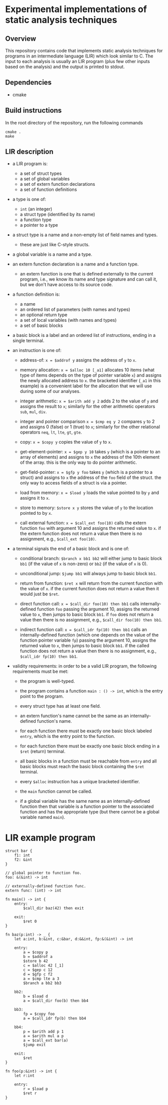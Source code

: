 # Experimental implementations of static analysis techniques

## Overview

This repository contains code that implements static analysis techniques for programs in an intermediate language (LIR) which look similar to C. The input to each analysis is usually an LIR program (plus few other inputs based on the analysis) and the output is printed to stdout. 

## Dependencies

- cmake

## Build instructions

In the root directory of the repository, run the following commands
```
cmake .
make
```

## LIR description

- a LIR program is:

    - a set of struct types
    - a set of global variables
    - a set of extern function declarations
    - a set of function definitions

- a type is one of:

    - `int` (an integer)
    - a struct type (identified by its name)
    - a function type
    - a pointer to a type

- a struct type is a name and a non-empty list of field names and types.

    - these are just like C-style structs.

- a global variable is a name and a type.

- an extern function declaration is a name and a function type.

    - an extern function is one that is defined externally to the current program, i.e., we know its name and type signature and can call it, but we don't have access to its source code.

- a function definition is:

    - a name
    - an ordered list of parameters (with names and types)
    - an optional return type
    - a set of local variables (with names and types)
    - a set of basic blocks

- a basic block is a label and an ordered list of instructions, ending in a single terminal.

- an instruction is one of:

    - address-of: `x = $addrof y` assigns the address of `y` to `x`.

    - memory allocation: `x = $alloc 10 [_a1]` allocates 10 items (what type of items depends on the type of pointer variable `x`) and assigns the newly allocated address to `x`. the bracketed identifier (`_a1` in this example) is a convenient label for the allocation that we will use during some of our analyses.

    - integer arithmetic: `x = $arith add y 2` adds 2 to the value of `y` and assigns the result to `x`; similarly for the other arithmetic operators `sub`, `mul`, `div`.
    
    - integer and pointer comparison `x = $cmp eq y 2` compares `y` to 2 and assigns 0 (false) or 1 (true) to `x`; similarly for the other relational operators `neq`, `lt`, `lte`, `gt`, `gte`.

    - copy: `x = $copy y` copies the value of `y` to `x`.

    - get-element-pointer: `x = $gep y 10` takes `y` (which is a pointer to an array of elements) and assigns to `x` the address of the 10th element of the array. this is the only way to do pointer arithmetic.

    - get-field-pointer: `x = $gfp y foo` takes `y` (which is a pointer to a struct) and assigns to `x` the address of the `foo` field of the struct. the only way to access fields of a struct is via a pointer.

    - load from memory: `x = $load y` loads the value pointed to by `y` and assigns it to `x`.

    - store to memory: `$store x y` stores the value of `y` to the location pointed to by `x`.

    - call external function: `x = $call_ext foo(10)` calls the extern function `foo` with argument 10 and assigns the returned value to `x`. if the extern function does not return a value then there is no assignment, e.g., `$call_ext foo(10)`.

- a terminal signals the end of a basic block and is one of:

    - conditional branch: `$branch x bb1 bb2` will either jump to basic block `bb1` (if the value of `x` is non-zero) or `bb2` (if the value of `x` is 0).

    - unconditional jump: `$jump bb1` will always jump to basic block `bb1`.

    - return from function: `$ret x` will return from the current function with the value of `x`. if the current function does not return a value then it would just be `$ret`.

    - direct function call: `x = $call_dir foo(10) then bb1` calls internally-defined function `foo` passing the argument 10, assigns the returned value to `x`, then jumps to basic block `bb1`. if `foo` does not return a value then there is no assignment, e.g., `$call_dir foo(10) then bb1`.

    - indirect function call: `x = $call_idr fp(10) then bb1` calls an internally-defined function (which one depends on the value of the function pointer variable `fp`) passing the argument 10, assigns the returned value to `x`, then jumps to basic block `bb1`. if the called function does not return a value then there is no assignment, e.g., `$call_idr fp(10) then bb1`.

- validity requirements: in order to be a valid LIR program, the following requirements must be met:

    - the program is well-typed.

    - the program contains a function `main : () -> int`, which is the entry point to the program.

    - every struct type has at least one field.

    - an extern function's name cannot be the same as an internally-defined function's name.

    - for each function there must be exactly one basic block labeled `entry`, which is the entry point to the function.

    - for each function there must be exactly one basic block ending in a `$ret` (return) terminal.

    - all basic blocks in a function must be reachable from `entry` and all basic blocks must reach the basic block containing the `$ret` terminal.

    - every `$alloc` instruction has a unique bracketed identifier.

    - the `main` function cannot be called.

    - if a global variable has the same name as an internally-defined function then that variable is a function pointer to the associated function and has the appropriate type (but there cannot be a global variable named `main`).

# LIR example program

```
struct bar {
    f1: int
    f2: &int
}

// global pointer to function foo.
foo: &(&int) -> int

// externally-defined function func.
extern func: (int) -> int

fn main() -> int {
    entry:
        $call_dir baz(42) then exit

    exit:
        $ret 0
}

fn baz(p:int) -> _ {
    let a:int, b:&int, c:&bar, d:&&int, fp:&(&int) -> int

    entry:
        a = $copy p
        b = $addrof a
        $store b 42
        c = $alloc 42 [_1]
        c = $gep c 12
        d = $gfp c f2
        a = $cmp lte a 3
        $branch a bb2 bb3

    bb2:
        b = $load d
        a = $call_dir foo(b) then bb4

    bb3:
        fp = $copy foo
        a = $call_idr fp(b) then bb4

    bb4:
        p = $arith add p 1
        a = $arith mul a p
        a = $call_ext bar(a)
        $jump exit

    exit:
        $ret
}

fn foo(p:&int) -> int {
    let r:int

    entry:
        r = $load p
        $ret r
}
```


